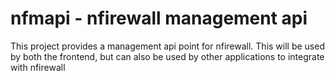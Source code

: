 # nfmapi - nfirewall management api

This project provides a management api point for nfirewall. This will be used by both the frontend,
but can also be used by other applications to integrate with nfirewall